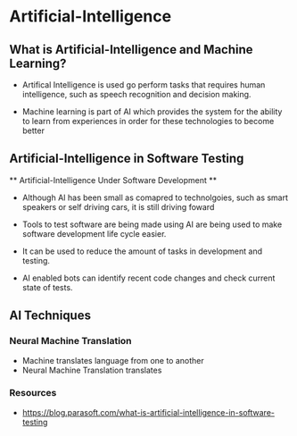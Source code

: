 # Artificial-Intelligence

## What is Artificial-Intelligence and Machine Learning?

- Artifical Intelligence is used go perform tasks that requires human intelligence, such as speech recognition and decision making. 

- Machine learning is part of AI which provides the system for the ability to learn from experiences in order for these 
technologies to become better


## Artificial-Intelligence in Software Testing

** Artificial-Intelligence Under Software Development **

- Although AI has been small as comapred to technolgoies, such as smart speakers or self driving cars, it is still driving foward

- Tools to test software are being made using AI are being used to make software development life cycle easier.

- It can be used to reduce the amount of tasks in development and testing.

- AI enabled bots can identify recent code changes and check current state of tests.

## AI Techniques 

### Neural Machine Translation 

- Machine translates language from one to another
- Neural Machine Translation translates 






























### Resources

- https://blog.parasoft.com/what-is-artificial-intelligence-in-software-testing
